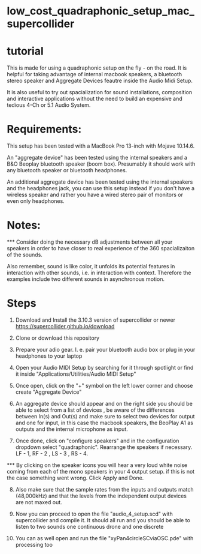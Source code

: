# low_cost_quadraphonic_setup_mac_supercollider
# tutorial 

This is made for using a quadraphonic setup on the fly - on the road. It is helpful for taking advantage of internal macbook speakers, a bluetooth stereo speaker and Aggregate Devices feautre inside the Audio Midi Setup.

It is also useful to try out spacialization for sound installations, composition and interactive applications without the need to build an expensive and tedious 4-Ch or 5.1 Audio System.

# Requirements:
This setup has been tested with a MacBook Pro 13-inch with Mojave 10.14.6.

An "aggregate device" has been tested using the internal speakers and a B&O Beoplay bluetooth speaker (boom box). Presumably it should work with any bluetooth speaker or bluetooth headphones.

An additional aggregate device has been tested using the internal speakers and the headphones jack, you can use this setup instead if you don't have a wireless speaker and rather you have a wired stereo pair of monitors or even only headphones.

# Notes:
*** Consider doing the necessary dB adjustments between all your speakers in order to have closer to real experience of the 360 spacializaiton of the sounds.

Also remember, sound is like color, it unfolds its potential features in interaction with other sounds, i.e. in interaction with context. Therefore the examples include two different sounds in asynchronous motion.

# Steps

1. Download and Install the 3.10.3 version of supercollider or newer
https://supercollider.github.io/download

2. Clone or download this repository

3. Prepare your adio gear. I. e. pair your bluetooth audio box or plug in your headphones to your laptop

4. Open your Audio MIDI Setup by searching for it through spotlight or find it inside "Applications/Utilities/Audio MIDI Setup"

5. Once open, click on the "+" symbol on the left lower corner and choose create "Aggregate Device"

6. An aggregate device should appear and on the right side you should be able to select from a list of devices , be aware of the differences between In(s) and Out(s) and make sure to select two devices for output and one for input, in this case the macbook speakers, the BeoPlay A1 as outputs and the internal microphone as input.

7. Once done, click on "configure speakers" and in the configuration dropdown select "quadraphonic". Rearrange the speakers if necessary. LF - 1, RF - 2 , LS - 3 , RS - 4.

*** By clicking on the speaker icons you will hear a very loud white noise coming from each of the mono speakers in your 4 output setup. if this is not the case something went wrong. Click Apply and Done.

8. Also make sure that the sample rates from the inputs and outputs match (48,000kHz) and that the levels from the independent output devices are not maxed out.

9. Now you can proceed to open the file "audio_4_setup.scd" with supercollider and compile it. It should all run and you should be able to listen to two sounds one continuous drone and one discrete

10. You can as well open and run the file "xyPan4circleSCviaOSC.pde" with processing too

